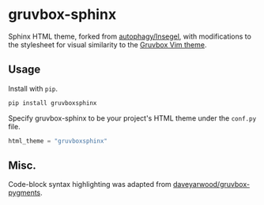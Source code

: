 # gruvbox-sphinx
Sphinx HTML theme, forked from [autophagy/Insegel](https://github.com/autophagy/insegel), with modifications to the stylesheet for visual similarity to the [Gruvbox Vim theme](https://github.com/morhetz/gruvbox).

## Usage
Install with `pip`.
```bash
pip install gruvboxsphinx
```
Specify gruvbox-sphinx to be your project's HTML theme under the `conf.py` file.
```python
html_theme = "gruvboxsphinx"
```

## Misc.
Code-block syntax highlighting was adapted from [daveyarwood/gruvbox-pygments](https://github.com/daveyarwood/gruvbox-pygments).
